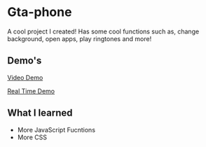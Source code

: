 # Gta-phone

A cool project I created! Has some cool functions such as, change background, open apps, play ringtones and more!

## Demo's

[Video Demo](https://imgur.com/a/fyw2CD1)

[Real Time Demo](https://dev-caspertheghost.github.io/Gta-phone/)

## What I learned

- More JavaScript Fucntions
- More CSS
